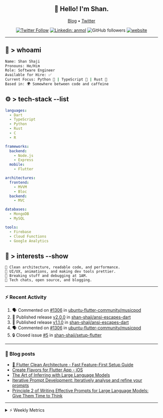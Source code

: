 <h2 align="center">👋 Hello! I'm Shan.</h2>
<p align="center">
  <a href="https://dev.to/shanshaji">Blog</a> •
  <a href="https://twitter.com/intent/follow?screen_name=shan__shaji">Twitter</a>
</p>

<p align="center"><a href="https://twitter.com/intent/follow?screen_name=shan__shaji"><img src="https://img.shields.io/twitter/follow/shan__shaji?style=flat" alt="Twitter Follow"></a>
<a href="https://www.linkedin.com/in/shan-shaji/"><img src="https://img.shields.io/badge/shan-shaji?style=flat-square&amp;logo=Linkedin&amp;logoColor=white&amp;link=https://www.linkedin.com/in/shan-shaji/" alt="Linkedin: anmol"></a>
<img src="https://img.shields.io/github/followers/shan-shaji?label=Follow&amp;style=social" alt="GitHub followers">
<a href="http://shan-shaji.github.io/"><img src="https://img.shields.io/badge/Website-46a2f1.svg?&amp;style=flat-square&amp;logo=Google-Chrome&amp;logoColor=white&amp;link=http://shan-shaji.github.io/" alt="website"></a></p>

<hr>

<!-- README.md -->

## 🧠 > whoami

```bash
Name: Shan Shaji
Pronouns: He/Him
Role: Software Engineer
Available for Hire: ✅
Current Focus: Python 🐍 | TypeScript 🗾 | Rust 🦠
Based in: 🌍 Somewhere between code and caffeine
```



## ⚙️ > tech-stack --list

```yaml
languages:
  - Dart
  - TypeScript
  - Python
  - Rust
  - C
  - R

frameworks:
  backend:
    - Node.js
    - Express
  mobile:
    - Flutter

architectures:
  frontend:
    - MVVM
    - Bloc
  backend:
    - MVC

databases:
  - MongoDB
  - MySQL

tools:
  - Firebase
  - Cloud Functions
  - Google Analytics
```



## 🚀 > interests --show

```
🧠 Clean architecture, readable code, and performance.
🎨 UI/UX, animations, and making dev tools prettier.
🧪 Breaking stuff and debugging at 1AM.
📡 Tech chats, open source, and blogging.
```

---

### ⚡ Recent Activity

<!--START_SECTION:activity-->
1. 🗣 Commented on [#1306](https://github.com/ubuntu-flutter-community/musicpod/issues/1306#issuecomment-2993997219) in [ubuntu-flutter-community/musicpod](https://github.com/ubuntu-flutter-community/musicpod)
2. 🚀 Published release [v2.0.0](https://github.com/shan-shaji/ansi-escapes-dart/releases/tag/v2.0.0) in [shan-shaji/ansi-escapes-dart](https://github.com/shan-shaji/ansi-escapes-dart)
3. 🚀 Published release [v1.1.0](https://github.com/shan-shaji/ansi-escapes-dart/releases/tag/v1.1.0) in [shan-shaji/ansi-escapes-dart](https://github.com/shan-shaji/ansi-escapes-dart)
4. 🗣 Commented on [#1306](https://github.com/ubuntu-flutter-community/musicpod/issues/1306#issuecomment-2971818271) in [ubuntu-flutter-community/musicpod](https://github.com/ubuntu-flutter-community/musicpod)
5. 🔒 Closed issue [#5](https://github.com/shan-shaji/setup-flutter/issues/5) in [shan-shaji/setup-flutter](https://github.com/shan-shaji/setup-flutter)
<!--END_SECTION:activity-->

---

### 📕 Blog posts

<!-- BLOG-POST-LIST:START -->
- [🔧 Flutter Clean Architecture - Fast Feature-First Setup Guide](https://dev.to/shanshaji/flutter-clean-architecture-fast-feature-first-setup-guide-342l)
- [Create Flavors for Flutter App - iOS](https://dev.to/shanshaji/create-flavors-for-flutter-app-ios-fnl)
- [The Art of Inferring with Large Language Models](https://dev.to/shanshaji/the-art-of-inferring-with-large-language-models-243m)
- [Iterative Prompt Development: Iteratively analyse and refine your prompts](https://dev.to/shanshaji/iterative-prompt-development-iteratively-analyse-and-refine-your-prompts-3ibl)
- [Principle 2 of Writing Effective Prompts for Large Language Models: Give Them Time to Think](https://dev.to/shanshaji/principle-2-of-writing-effective-prompts-for-large-language-models-give-them-time-to-think-25j3)
<!-- BLOG-POST-LIST:END -->

<hr>
<details>
    <summary>⚡ Weekly Metrics</summary>
    <p>
    
<!--START_SECTION:waka-->
![Code Time](http://img.shields.io/badge/Code%20Time-2%2C999%20hrs%2044%20mins-blue)

![Profile Views](http://img.shields.io/badge/Profile%20Views-3-blue)

**🐱 My GitHub Data** 

> 📦 ? Used in GitHub's Storage 
 > 
> 🏆 303 Contributions in the Year 2025
 > 
> 💼 Opted to Hire
 > 
> 📜 119 Public Repositories 
 > 
> 🔑 0 Private Repositories 
 > 
**I'm an Early 🐤** 

```text
🌞 Morning                8006 commits        █████░░░░░░░░░░░░░░░░░░░░   21.77 % 
🌆 Daytime                14526 commits       ██████████░░░░░░░░░░░░░░░   39.50 % 
🌃 Evening                12988 commits       █████████░░░░░░░░░░░░░░░░   35.32 % 
🌙 Night                  1257 commits        █░░░░░░░░░░░░░░░░░░░░░░░░   03.42 % 
```
📅 **I'm Most Productive on Thursday** 

```text
Monday                   4782 commits        ███░░░░░░░░░░░░░░░░░░░░░░   13.00 % 
Tuesday                  5783 commits        ████░░░░░░░░░░░░░░░░░░░░░   15.72 % 
Wednesday                5473 commits        ████░░░░░░░░░░░░░░░░░░░░░   14.88 % 
Thursday                 8303 commits        ██████░░░░░░░░░░░░░░░░░░░   22.58 % 
Friday                   5307 commits        ████░░░░░░░░░░░░░░░░░░░░░   14.43 % 
Saturday                 3081 commits        ██░░░░░░░░░░░░░░░░░░░░░░░   08.38 % 
Sunday                   4048 commits        ███░░░░░░░░░░░░░░░░░░░░░░   11.01 % 
```


📊 **This Week I Spent My Time On** 

```text
🕑︎ Time Zone: Europe/Vienna

💬 Programming Languages: 
Dart                     7 hrs 17 mins       ████████████░░░░░░░░░░░░░   49.60 % 
JavaScript               4 hrs 43 mins       ████████░░░░░░░░░░░░░░░░░   32.15 % 
reStructuredText         1 hr 2 mins         ██░░░░░░░░░░░░░░░░░░░░░░░   07.09 % 
Makefile                 49 mins             █░░░░░░░░░░░░░░░░░░░░░░░░   05.57 % 
Other                    17 mins             █░░░░░░░░░░░░░░░░░░░░░░░░   02.02 % 

🔥 Editors: 
Android Studio           7 hrs 27 mins       █████████████░░░░░░░░░░░░   50.70 % 
VS Code                  7 hrs 14 mins       ████████████░░░░░░░░░░░░░   49.30 % 

🐱‍💻 Projects: 
mobile-b                 7 hrs 27 mins       █████████████░░░░░░░░░░░░   50.70 % 
proxmox-backup           7 hrs 13 mins       ████████████░░░░░░░░░░░░░   49.10 % 
murpp                    1 min               ░░░░░░░░░░░░░░░░░░░░░░░░░   00.20 % 

💻 Operating System: 
Mac                      7 hrs 27 mins       █████████████░░░░░░░░░░░░   50.70 % 
Linux                    7 hrs 14 mins       ████████████░░░░░░░░░░░░░   49.30 % 
```

**I Mostly Code in Dart** 

```text
TypeScript               9 repos             ██░░░░░░░░░░░░░░░░░░░░░░░   08.04 % 
Python                   6 repos             █░░░░░░░░░░░░░░░░░░░░░░░░   05.36 % 
Rust                     2 repos             ░░░░░░░░░░░░░░░░░░░░░░░░░   01.79 % 
R                        2 repos             ░░░░░░░░░░░░░░░░░░░░░░░░░   01.79 % 
TeX                      1 repo              ░░░░░░░░░░░░░░░░░░░░░░░░░   00.89 % 
```




 Last Updated on 06/08/2025 19:02:35 UTC
<!--END_SECTION:waka-->

</p>
 </details>
